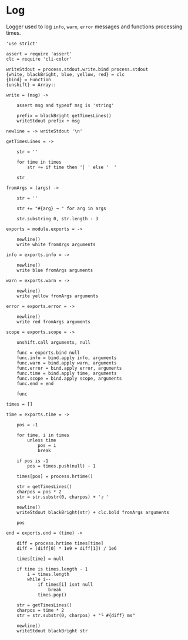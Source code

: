 Log
===

Logger used to log `info`, `warn`, `error` messages and functions processing times.

	'use strict'

	assert = require 'assert'
	clc = require 'cli-color'

	writeStdout = process.stdout.write.bind process.stdout
	{white, blackBright, blue, yellow, red} = clc
	{bind} = Function
	{unshift} = Array::

	write = (msg) ->

		assert msg and typeof msg is 'string'

		prefix = blackBright getTimesLines()
		writeStdout prefix + msg

	newline = -> writeStdout '\n'

	getTimesLines = ->

		str = ''

		for time in times
			str += if time then '│ ' else '  '

		str

	fromArgs = (args) ->

		str = ''

		str += "#{arg} → " for arg in args

		str.substring 0, str.length - 3

	exports = module.exports = ->

		newline()
		write white fromArgs arguments

	info = exports.info = ->

		newline()
		write blue fromArgs arguments

	warn = exports.warn = ->

		newline()
		write yellow fromArgs arguments

	error = exports.error = ->

		newline()
		write red fromArgs arguments

	scope = exports.scope = ->

		unshift.call arguments, null

		func = exports.bind null
		func.info = bind.apply info, arguments
		func.warn = bind.apply warn, arguments
		func.error = bind.apply error, arguments
		func.time = bind.apply time, arguments
		func.scope = bind.apply scope, arguments
		func.end = end

		func

	times = []

	time = exports.time = ->

		pos = -1

		for time, i in times
			unless time
				pos = i
				break

		if pos is -1
			pos = times.push(null) - 1

		times[pos] = process.hrtime()

		str = getTimesLines()
		charpos = pos * 2
		str = str.substr(0, charpos) + '┌ '

		newline()
		writeStdout blackBright(str) + clc.bold fromArgs arguments

		pos

	end = exports.end = (time) ->

		diff = process.hrtime times[time]
		diff = (diff[0] * 1e9 + diff[1]) / 1e6

		times[time] = null

		if time is times.length - 1
			i = times.length
			while i--
				if times[i] isnt null
					break
				times.pop()

		str = getTimesLines()
		charpos = time * 2
		str = str.substr(0, charpos) + "└ #{diff} ms"

		newline()
		writeStdout blackBright str